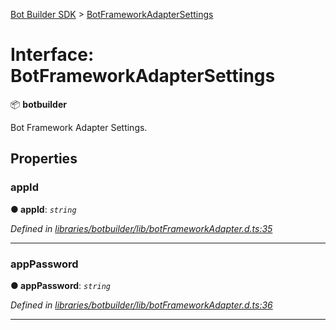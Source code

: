 [Bot Builder SDK](../README.md) > [BotFrameworkAdapterSettings](../interfaces/botbuilder.botframeworkadaptersettings.md)



# Interface: BotFrameworkAdapterSettings


:package: **botbuilder**

Bot Framework Adapter Settings.


## Properties
<a id="appid"></a>

###  appId

**●  appId**:  *`string`* 

*Defined in [libraries/botbuilder/lib/botFrameworkAdapter.d.ts:35](https://github.com/Microsoft/botbuilder-js/blob/c748a95/libraries/botbuilder/lib/botFrameworkAdapter.d.ts#L35)*





___

<a id="apppassword"></a>

###  appPassword

**●  appPassword**:  *`string`* 

*Defined in [libraries/botbuilder/lib/botFrameworkAdapter.d.ts:36](https://github.com/Microsoft/botbuilder-js/blob/c748a95/libraries/botbuilder/lib/botFrameworkAdapter.d.ts#L36)*





___


